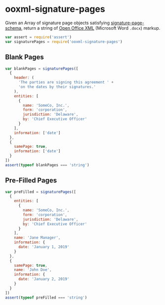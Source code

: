 # ooxml-signature-pages

Given an Array of signature page objects satisfying [signature-page-schema](https://www.npmjs.com/package/signature-page-schema), return a string of [Open Office XML](https://en.wikipedia.org/wiki/Office_Open_XML) (Microsoft Word `.docx`) markup.

```javascript
var assert = require('assert')
var signaturePages = require('ooxml-signature-pages')
```

## Blank Pages

```javascript
var blankPages = signaturePages([
  {
    header: (
      'The parties are signing this agreement ' +
      'on the dates by their signatures.'
    ),
    entities: [
      {
        name: 'SomeCo, Inc.',
        form: 'corporation',
        jurisdiction: 'Delaware',
        by: 'Chief Executive Officer'
      }
    ],
    information: ['date']
  },
  {
    samePage: true,
    information: ['date']
  }
])
assert(typeof blankPages === 'string')
```

## Pre-Filled Pages

```javascript
var preFilled = signaturePages([
  {
    entities: [
      {
        name: 'SomeCo, Inc.',
        form: 'corporation',
        jurisdiction: 'Delaware',
        by: 'Chief Executive Officer'
      }
    ],
    name: 'Jane Manager',
    information: {
      date: 'January 1, 2019'
    }
  },
  {
    samePage: true,
    name: 'John Doe',
    information: {
      date: 'January 2, 2019'
    }
  }
])
assert(typeof preFilled === 'string')
```
